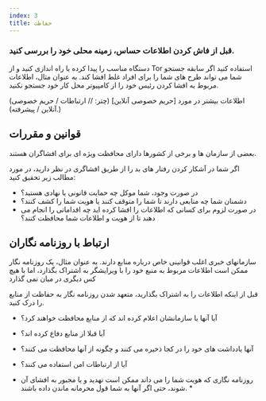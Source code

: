 ```yaml
---
index: 3
title: حفاظت
---
```

### قبل از فاش کردن اطلاعات حساس، زمینه محلی خود را بررسی کنید.

دستگاه مناسب را پیدا کرده یا راه اندازی کنید و از Tor استفاده کنید اگر سابقه جستجو شما می تواند طرح های شما را برای افراد غلط افشا کند. به عنوان مثال، اطلاعات مربوط به افشا کردن رئیس خود را از کامپیوتر محل کار خود جستجو نکنید.

(اطلاعات بیشتر در مورد [حریم خصوصی آنلاین] (چتر: // ارتباطات / حریم خصوصی آنلاین / پیشرفته).)

## قوانین و مقررات

بعضی از سازمان ها و برخی از کشورها دارای محافظت ویژه ای برای افشاگران هستند.

اگر شما در آشکار کردن رفتار های بد را از طریق افشاگری در نظر دارید، در مورد مطالب زیر تحقیق کنید:

* در صورت وجود، شما موکل چه حمایت قانونی یا نهادی هستید؟
* دشمنان شما چه منابعی دارند تا شما را متوقف کنند یا هویت شما را کشف کنند؟
* در صورت لزوم برای کسانی که اطلاعات را افشا کرده اید چه اقداماتی را انجام می دهند تا از هویت و اطلاعات شما محافظت کنند؟

## ارتباط با روزنامه نگاران

سازمانهای خبری اغلب قوانینی خاص درباره منابع دارند. به عنوان مثال، یک روزنامه نگار ممکن است اطلاعات مربوط به منبع خود را با ویرایشگر به اشتراک بگذارد، اما با هیچ کس دیگری در میان نمی گذارد

قبل از اینکه اطلاعات را به اشتراک بگذارید، متعهد شدن روزنامه نگار به حفاظت از منابع را درک کنید.

* آیا آنها یا سازمانشان اعلام کرده اند که از منابع محافظت خواهند کرد؟
* آیا قبلا از منابع دفاع کرده اند؟
* آنها یادداشت های خود را در کجا ذخیره می کنند و چگونه از آنها محافظت می کنند؟
* آیا از ارتباطات امن استفاده می کنند؟

* روزنامه نگاری که هویت شما را می داند ممکن است تهدید و یا مجبور به افشای آن شوند، حتی اگر آنها به شما قول محرمانه ماندن داده باشند. *